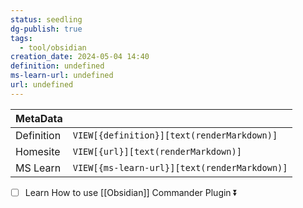 ```yaml
---
status: seedling
dg-publish: true
tags:
  - tool/obsidian
creation_date: 2024-05-04 14:40
definition: undefined
ms-learn-url: undefined
url: undefined
---
```

| MetaData   |                                              |
| ---------- | -------------------------------------------- |
| Definition | `VIEW[{definition}][text(renderMarkdown)]`   |
| Homesite   | `VIEW[{url}][text(renderMarkdown)]`          |
| MS Learn   | `VIEW[{ms-learn-url}][text(renderMarkdown)]` |
- [ ] Learn How to use [[Obsidian]] Commander Plugin ⏬ 
